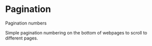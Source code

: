 # Pagination
Pagination numbers


Simple pagination numbering on the bottom of webpages to scroll to different pages.
